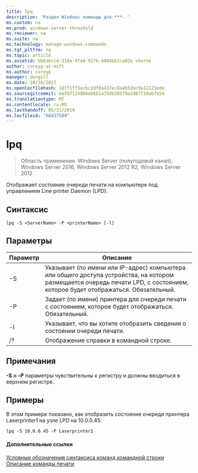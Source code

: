 ```yaml
---
title: lpq
description: 'Раздел Windows команды для ***- '
ms.custom: na
ms.prod: windows-server-threshold
ms.reviewer: na
ms.suite: na
ms.technology: manage-windows-commands
ms.tgt_pltfrm: na
ms.topic: article
ms.assetid: bb6abcc4-310a-4fa4-927b-4084b62ca02e vhorne
author: coreyp-at-msft
ms.author: coreyp
manager: dongill
ms.date: 10/16/2017
ms.openlocfilehash: 18ff1ff3ecbc2df0a437ec8a465dec9a12123ede
ms.sourcegitcommit: eaf071249b6eb6b1a758b38579a2d87710abfb54
ms.translationtype: MT
ms.contentlocale: ru-RU
ms.lasthandoff: 05/31/2019
ms.locfileid: "66437509"
---
```

# <a name="lpq"></a>lpq

>Область применения. Windows Server (полугодовой канал), Windows Server 2016, Windows Server 2012 R2, Windows Server 2012

Отображает состояние очереди печати на компьютере под управлением Line printer Daemon (LPD).  

## <a name="syntax"></a>Синтаксис  
```  
lpq -S <ServerName> -P <printerName> [-l]  
```  
## <a name="parameters"></a>Параметры  

|    Параметр     |                                                                        Описание                                                                        |
|------------------|-----------------------------------------------------------------------------------------------------------------------------------------------------------|
| -S <ServerName>  | Указывает (по имени или IP-адрес) компьютера или общего доступа устройства, на котором размещается очередь печати LPD, с состоянием, которое будет отображаться. Обязательный. |
| -P <printerName> |                           Задает (по имени) принтера для очереди печати с состоянием, которое будет отображаться. Обязательный.                           |
|        -l        |                                      Указывает, что вы хотите отобразить сведения о состоянии очереди печати.                                      |
|        /?        |                                                           Отображение справки в командной строке.                                                            |

## <a name="remarks"></a>Примечания  
**-S** и **-P** параметры чувствительны к регистру и должны вводиться в верхнем регистре.  
## <a name="BKMK_examples"></a>Примеры  
В этом примере показано, как отобразить состояние очереди принтера Laserprinter1 на узле LPD на 10.0.0.45:  
```  
lpq -S 10.0.0.45 -P Laserprinter1  
```  
#### <a name="additional-references"></a>Дополнительные ссылки  
[Условные обозначения синтаксиса команд командной строки](command-line-syntax-key.md)  
[Описание команды печати](print-command-reference.md)  
